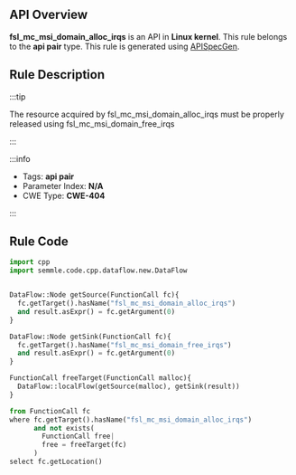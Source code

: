 ---
---


## API Overview
**fsl_mc_msi_domain_alloc_irqs** is an API in **Linux kernel**. This rule belongs to the **api pair** type. This rule is generated using [APISpecGen](../../tools/APISpecGen).
## Rule Description

:::tip

The resource acquired by fsl_mc_msi_domain_alloc_irqs must be properly released using fsl_mc_msi_domain_free_irqs

:::

:::info

- Tags: **api pair**
- Parameter Index: **N/A**
- CWE Type: **CWE-404**

:::

## Rule Code
```python
import cpp
import semmle.code.cpp.dataflow.new.DataFlow


DataFlow::Node getSource(FunctionCall fc){
  fc.getTarget().hasName("fsl_mc_msi_domain_alloc_irqs")
  and result.asExpr() = fc.getArgument(0)
}

DataFlow::Node getSink(FunctionCall fc){
  fc.getTarget().hasName("fsl_mc_msi_domain_free_irqs")
  and result.asExpr() = fc.getArgument(0)
}

FunctionCall freeTarget(FunctionCall malloc){
  DataFlow::localFlow(getSource(malloc), getSink(result))
}

from FunctionCall fc
where fc.getTarget().hasName("fsl_mc_msi_domain_alloc_irqs")
      and not exists(
        FunctionCall free| 
        free = freeTarget(fc)
      )
select fc.getLocation()

    
```